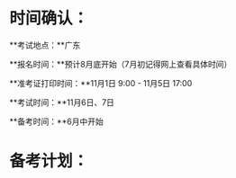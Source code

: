 # 时间确认：

**考试地点：**广东

**报名时间：**预计8月底开始（7月初记得网上查看具体时间）

**准考证打印时间：**11月1日 9:00 - 11月5日 17:00

**考试时间：**11月6日、7日

**备考时间：**6月中开始

# 备考计划：

